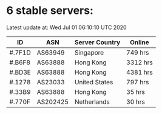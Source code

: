 # 6 stable servers:

Latest update at: Wed Jul 01 06:10:10 UTC 2020

| ID | ASN | Server Country | Online |
| -- | --- | -------------- | ------ |
| #.7F1D | AS63949 | Singapore | 749 hrs |
| #.B6F8 | AS63888 | Hong Kong | 3312 hrs |
| #.BD3E | AS63888 | Hong Kong | 4381 hrs |
| #.1278 | AS23033 | United States | 797 hrs |
| #.33B9 | AS63888 | Hong Kong | 35 hrs |
| #.770F | AS202425 | Netherlands | 30 hrs |

